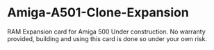 # Amiga-A501-Clone-Expansion
RAM Expansion card for Amiga 500
Under construction. No warranty provided, building and using this card is done so under your own risk.
